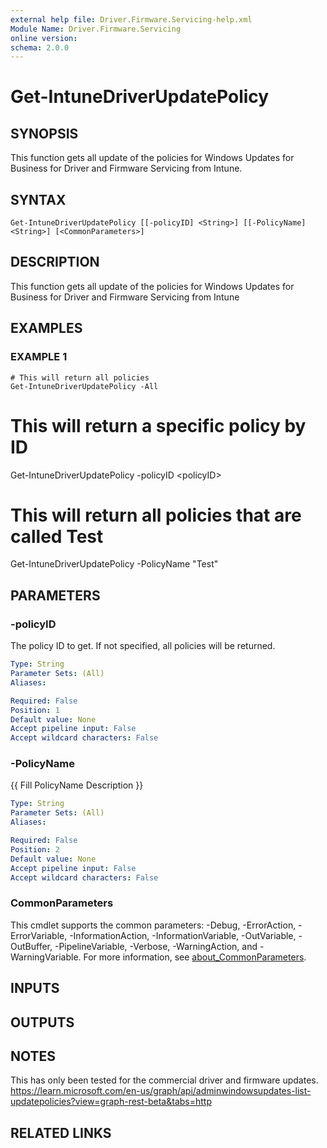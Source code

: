 ```yaml
---
external help file: Driver.Firmware.Servicing-help.xml
Module Name: Driver.Firmware.Servicing
online version:
schema: 2.0.0
---
```


# Get-IntuneDriverUpdatePolicy

## SYNOPSIS
This function gets all update of the policies for Windows Updates for Business for Driver and Firmware Servicing from Intune.

## SYNTAX

```
Get-IntuneDriverUpdatePolicy [[-policyID] <String>] [[-PolicyName] <String>] [<CommonParameters>]
```

## DESCRIPTION
This function gets all update of the policies for Windows Updates for Business for Driver and Firmware Servicing from Intune

## EXAMPLES

### EXAMPLE 1
```
# This will return all policies
Get-IntuneDriverUpdatePolicy -All
```

# This will return a specific policy by ID
Get-IntuneDriverUpdatePolicy -policyID \<policyID\>

# This will return all policies that are called Test
Get-IntuneDriverUpdatePolicy -PolicyName "Test"

## PARAMETERS

### -policyID
The policy ID to get.
If not specified, all policies will be returned.

```yaml
Type: String
Parameter Sets: (All)
Aliases:

Required: False
Position: 1
Default value: None
Accept pipeline input: False
Accept wildcard characters: False
```

### -PolicyName
{{ Fill PolicyName Description }}

```yaml
Type: String
Parameter Sets: (All)
Aliases:

Required: False
Position: 2
Default value: None
Accept pipeline input: False
Accept wildcard characters: False
```

### CommonParameters
This cmdlet supports the common parameters: -Debug, -ErrorAction, -ErrorVariable, -InformationAction, -InformationVariable, -OutVariable, -OutBuffer, -PipelineVariable, -Verbose, -WarningAction, and -WarningVariable. For more information, see [about_CommonParameters](http://go.microsoft.com/fwlink/?LinkID=113216).

## INPUTS

## OUTPUTS

## NOTES
This has only been tested for the commercial driver and firmware updates.
https://learn.microsoft.com/en-us/graph/api/adminwindowsupdates-list-updatepolicies?view=graph-rest-beta&tabs=http

## RELATED LINKS
